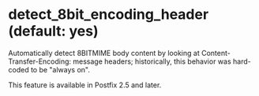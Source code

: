 # detect_8bit_encoding_header (default: yes)
 Automatically detect 8BITMIME body content by looking at
Content-Transfer-Encoding: message headers; historically, this
behavior was hard-coded to be "always on". 


 This feature is available in Postfix 2.5 and later. 


